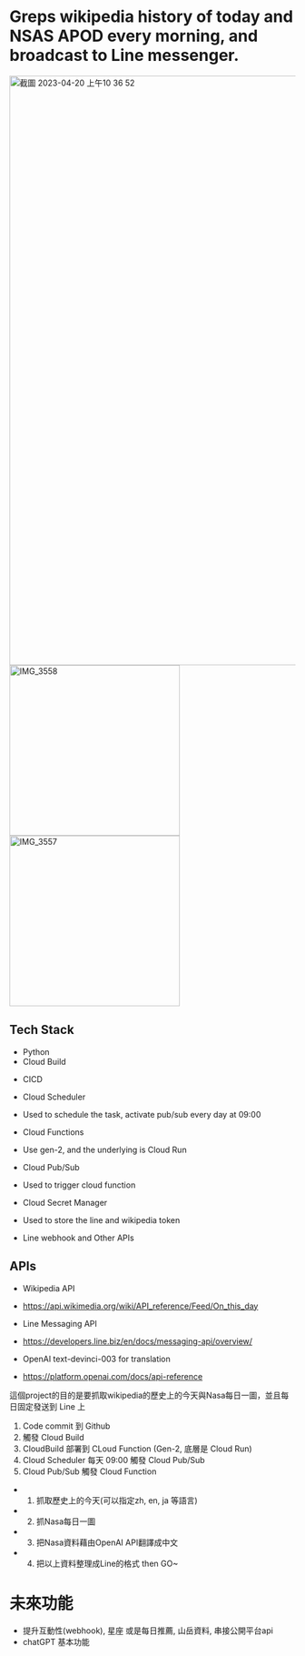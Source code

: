 # Greps wikipedia history of today and NSAS APOD every morning, and broadcast to Line messenger.
<img width="1037" alt="截圖 2023-04-20 上午10 36 52" src="https://user-images.githubusercontent.com/56625237/233243183-7c6d4a07-61bc-4038-9cd8-e2a5c5947e5f.png">


<img src="https://github.com/skywalker0823/wikiwaku/assets/56625237/dbe01c01-c0c6-49fd-8312-8e871a960bfb" alt="IMG_3558" width="300">
<img src="https://github.com/skywalker0823/wikiwaku/assets/56625237/99a3fbfb-4ac8-4ee9-acd2-29b9a64f256d" alt="IMG_3557" width="300">



## Tech Stack
* Python
* Cloud Build
 - CICD
* Cloud Scheduler
 - Used to schedule the task, activate pub/sub every day at 09:00
* Cloud Functions
 - Use gen-2, and the underlying is Cloud Run
* Cloud Pub/Sub
 - Used to trigger cloud function
* Cloud Secret Manager
 - Used to store the line and wikipedia token
* Line webhook and Other APIs

## APIs
* Wikipedia API
 - https://api.wikimedia.org/wiki/API_reference/Feed/On_this_day
* Line Messaging API
 - https://developers.line.biz/en/docs/messaging-api/overview/
* OpenAI text-devinci-003 for translation
 - https://platform.openai.com/docs/api-reference

這個project的目的是要抓取wikipedia的歷史上的今天與Nasa每日一圖，並且每日固定發送到 Line 上
1. Code commit 到 Github
2. 觸發 Cloud Build
3. CloudBuild 部署到 CLoud Function (Gen-2, 底層是 Cloud Run)
4. Cloud Scheduler 每天 09:00 觸發 Cloud Pub/Sub
5. Cloud Pub/Sub 觸發 Cloud Function
- 1. 抓取歷史上的今天(可以指定zh, en, ja 等語言)
- 2. 抓Nasa每日一圖
- 3. 把Nasa資料藉由OpenAI API翻譯成中文
- 4. 把以上資料整理成Line的格式 then GO~ 

# 未來功能
* 提升互動性(webhook), 星座 或是每日推薦, 山岳資料, 串接公開平台api
* chatGPT 基本功能
